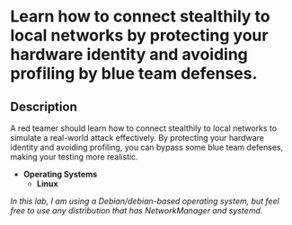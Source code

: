 # Learn how to connect stealthily to local networks by protecting your hardware identity and avoiding profiling by blue team defenses.

## Description
A red teamer should learn how to connect stealthily to local networks to simulate a real-world attack effectively. By protecting your hardware identity and avoiding profiling, you can bypass some blue team defenses, making your testing more realistic.

- **Operating Systems**
  - **Linux**
    
*In this lab, I am using a Debian/debian-based operating system, but feel free to use any distribution that has NetworkManager and systemd.*
